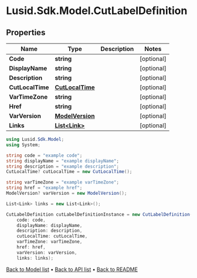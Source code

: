 # Lusid.Sdk.Model.CutLabelDefinition

## Properties

Name | Type | Description | Notes
------------ | ------------- | ------------- | -------------
**Code** | **string** |  | [optional] 
**DisplayName** | **string** |  | [optional] 
**Description** | **string** |  | [optional] 
**CutLocalTime** | [**CutLocalTime**](CutLocalTime.md) |  | [optional] 
**VarTimeZone** | **string** |  | [optional] 
**Href** | **string** |  | [optional] 
**VarVersion** | [**ModelVersion**](ModelVersion.md) |  | [optional] 
**Links** | [**List&lt;Link&gt;**](Link.md) |  | [optional] 

```csharp
using Lusid.Sdk.Model;
using System;

string code = "example code";
string displayName = "example displayName";
string description = "example description";
CutLocalTime? cutLocalTime = new CutLocalTime();

string varTimeZone = "example varTimeZone";
string href = "example href";
ModelVersion? varVersion = new ModelVersion();

List<Link> links = new List<Link>();

CutLabelDefinition cutLabelDefinitionInstance = new CutLabelDefinition(
    code: code,
    displayName: displayName,
    description: description,
    cutLocalTime: cutLocalTime,
    varTimeZone: varTimeZone,
    href: href,
    varVersion: varVersion,
    links: links);
```

[Back to Model list](../README.md#documentation-for-models) &#8226; [Back to API list](../README.md#documentation-for-api-endpoints) &#8226; [Back to README](../README.md)
